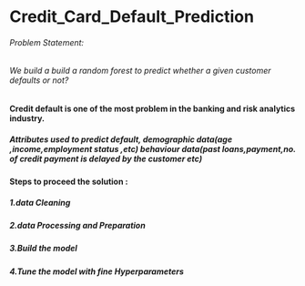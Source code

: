 # Credit_Card_Default_Prediction

###### Problem Statement:
###### We build a build a random forest to predict whether a given customer defaults or not?

#### Credit default is one of the most problem in the banking and risk analytics industry.
##### Attributes used to predict default, demographic data(age ,income,employment status ,etc) behaviour data(past loans,payment,no. of credit payment is delayed by the customer etc)

#### Steps to proceed the solution :
##### 1.data Cleaning
##### 2.data Processing and Preparation
##### 3.Build the model
##### 4.Tune the model with fine Hyperparameters

